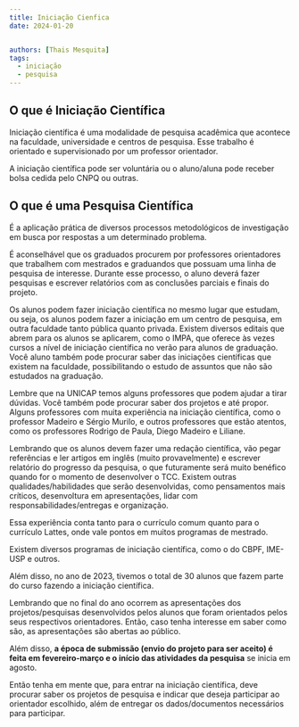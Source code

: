 ```yaml
---
title: Iniciação Cienfica
date: 2024-01-20


authors: [Thais Mesquita]
tags:
  - iniciação
  - pesquisa
---
```


## O que é Iniciação Científica

Iniciação científica é uma modalidade de pesquisa acadêmica que acontece na faculdade, universidade e centros de pesquisa. Esse trabalho é orientado e supervisionado por um professor orientador.

A iniciação científica pode ser voluntária ou o aluno/aluna pode receber bolsa cedida pelo CNPQ ou outras.

## O que é uma Pesquisa Científica
É a aplicação prática de diversos processos metodológicos de investigação em busca por respostas a um determinado problema.

É aconselhável que os graduados procurem por professores orientadores que trabalhem com mestrados e graduandos que possuam uma linha de pesquisa de interesse. Durante esse processo, o aluno deverá fazer pesquisas e escrever relatórios com as conclusões parciais e finais do projeto.

Os alunos podem fazer iniciação científica no mesmo lugar que estudam, ou seja, os alunos podem fazer a iniciação em um centro de pesquisa, em outra faculdade tanto pública quanto privada. Existem diversos editais que abrem para os alunos se aplicarem, como o IMPA, que oferece às vezes cursos a nível de iniciação científica no verão para alunos de graduação. Você aluno também pode procurar saber das iniciações científicas que existem na faculdade, possibilitando o estudo de assuntos que não são estudados na graduação.

Lembre que na UNICAP temos alguns professores que podem ajudar a tirar dúvidas. Você também pode procurar saber dos projetos e até propor. Alguns professores com muita experiência na iniciação científica, como o professor Madeiro e Sérgio Murilo, e outros professores que estão atentos, como os professores Rodrigo de Paula, Diego Madeiro e Liliane.

Lembrando que os alunos devem fazer uma redação científica, vão pegar referências e ler artigos em inglês (muito provavelmente) e escrever relatório do progresso da pesquisa, o que futuramente será muito benéfico quando for o momento de desenvolver o TCC. Existem outras qualidades/habilidades que serão desenvolvidas, como pensamentos mais críticos, desenvoltura em apresentações, lidar com responsabilidades/entregas e organização.

Essa experiência conta tanto para o currículo comum quanto para o currículo Lattes, onde vale pontos em muitos programas de mestrado.

Existem diversos programas de iniciação científica, como o do CBPF, IME-USP e outros.

Além disso, no ano de 2023, tivemos o total de 30 alunos que fazem parte do curso fazendo a iniciação científica.

Lembrando que no final do ano ocorrem as apresentações dos projetos/pesquisas desenvolvidos pelos alunos que foram orientados pelos seus respectivos orientadores. Então, caso tenha interesse em saber como são, as apresentações são abertas ao público.

Além disso, **a época de submissão (envio do projeto para ser aceito) é feita em fevereiro-março e o início das atividades da pesquisa** se inicia em agosto.

Então tenha em mente que, para entrar na iniciação científica, deve procurar saber os projetos de pesquisa e indicar que deseja participar ao orientador escolhido, além de entregar os dados/documentos necessários para participar.